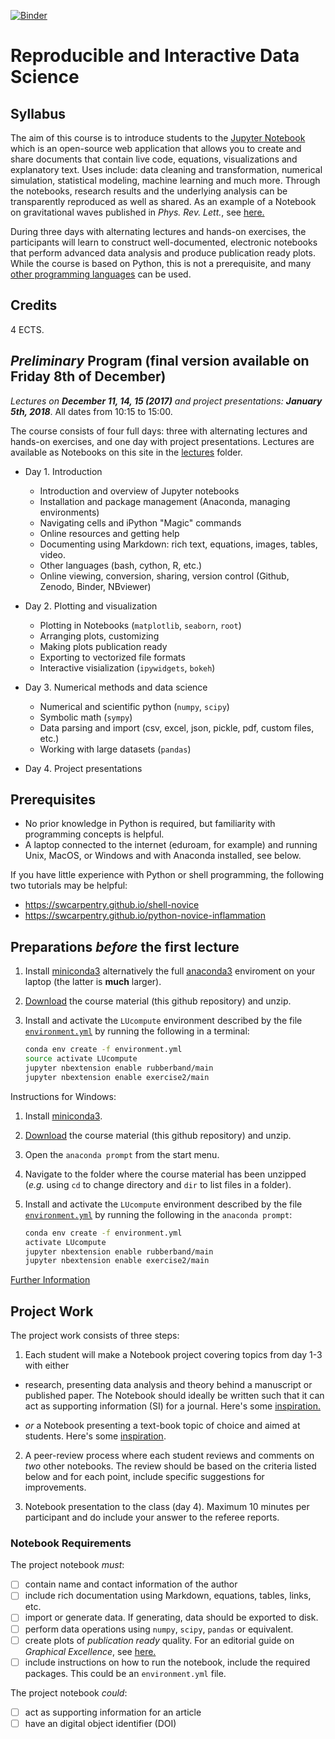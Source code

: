 [![Binder](https://mybinder.org/badge.svg)](https://mybinder.org/v2/gh/mlund/jupyter-course/master)

# Reproducible and Interactive Data Science

## Syllabus

The aim of this course is to introduce students to the [Jupyter Notebook](http://jupyter.org) which
is an open-source web application that allows you to create and share documents that contain live code, equations, visualizations and explanatory text. Uses include: data cleaning and transformation, numerical simulation, statistical modeling, machine learning and much more. Through the notebooks, research results and the underlying analysis can be transparently reproduced as well as shared.
As an example of a Notebook on gravitational waves published in _Phys. Rev. Lett._, see [here.](http://nbviewer.jupyter.org/github/minrk/ligo-binder/blob/master/index.ipynb)

During three days with alternating lectures and hands-on exercises, the participants will learn to construct well-documented, electronic notebooks that perform advanced data analysis and produce publication ready plots.
While the course is based on Python, this is not a prerequisite, and many [other programming languages](https://github.com/jupyter/jupyter/wiki/Jupyter-kernels) can be used.

## Credits

4 ECTS.

## _Preliminary_ Program (final version available on Friday 8th of December)

_Lectures on **December 11, 14, 15 (2017)** and project presentations: **January 5th, 2018**_. All dates from 10:15 to 15:00.

The course consists of four full days: three with alternating lectures and hands-on exercises, and one day with project presentations.
Lectures are available as Notebooks on this site in the [lectures](lectures) folder.

- Day 1. Introduction
  - Introduction and overview of Jupyter notebooks
  - Installation and package management (Anaconda, managing environments)
  - Navigating cells and iPython "Magic" commands
  - Online resources and getting help
  - Documenting using Markdown: rich text, equations, images, tables, video.
  - Other languages (bash, cython, R, etc.)
  - Online viewing, conversion, sharing, version control (Github, Zenodo, Binder, NBviewer)
  
- Day 2. Plotting and visualization
  - Plotting in Notebooks (`matplotlib`, `seaborn`, `root`)
  - Arranging plots, customizing
  - Making plots publication ready
  - Exporting to vectorized file formats
  - Interactive visialization (`ipywidgets`, `bokeh`)
  
- Day 3. Numerical methods and data science
  - Numerical and scientific python (`numpy`, `scipy`)
  - Symbolic math (`sympy`)
  - Data parsing and import (csv, excel, json, pickle, pdf, custom files, etc.)
  - Working with large datasets (`pandas`)

- Day 4. Project presentations

## Prerequisites

- No prior knowledge in Python is required, but familiarity with programming concepts is helpful.
- A laptop connected to the internet (eduroam, for example) and running Unix, MacOS, or Windows and with Anaconda installed, see below.

If you have little experience with Python or shell programming, the following two tutorials may be helpful:

- https://swcarpentry.github.io/shell-novice
- https://swcarpentry.github.io/python-novice-inflammation


## Preparations _before_ the first lecture

1. Install [miniconda3](https://conda.io/miniconda.html) alternatively the full [anaconda3](https://www.anaconda.com/download) enviroment on your laptop (the latter is **much** larger).
2. [Download](https://github.com/mlund/jupyter-course/archive/master.zip) the course material (this github repository) and unzip.
3. Install and activate the `LUcompute` environment described by the file [`environment.yml`](/environment.yml) by running the following in a terminal:

   ```bash
   conda env create -f environment.yml
   source activate LUcompute
   jupyter nbextension enable rubberband/main
   jupyter nbextension enable exercise2/main
   ```
Instructions for Windows: 
1. Install [miniconda3](https://conda.io/miniconda.html).
2. [Download](https://github.com/mlund/jupyter-course/archive/master.zip) the course material (this github repository) and unzip.
3. Open the `anaconda prompt` from the start menu.
4. Navigate to the folder where the course material has been unzipped (_e.g._ using `cd` to change directory and `dir` to list files in a folder).
5. Install and activate the `LUcompute` environment described by the file [`environment.yml`](/environment.yml) by running the following in the `anaconda prompt`:

   ```bash
   conda env create -f environment.yml
   activate LUcompute
   jupyter nbextension enable rubberband/main
   jupyter nbextension enable exercise2/main
   ```
[Further Information](https://conda.io/docs/user-guide/tasks/manage-environments.html#creating-an-environment-from-an-environment-yml-file)

## Project Work

The project work consists of three steps:

1. Each student will make a Notebook project covering topics from day 1-3 with either

  - research, presenting data analysis and theory behind
    a manuscript or published paper. The Notebook should ideally be written
    such that it can act as supporting information (SI) for a journal.
    Here's some [inspiration.](http://nbviewer.jupyter.org/github/jansoe/FUImaging/blob/master/examples/IOSsegmentation/regNMF.ipynb)
   
  - _or_ a Notebook presenting a text-book topic of choice and aimed at students.
    Here's some [inspiration](http://nbviewer.jupyter.org/github/demotu/BMC/blob/master/notebooks/Transformation2D.ipynb).

2. A peer-review process where each student reviews and comments on _two_ other notebooks. The review should be based on the criteria listed below and for each point, include specific suggestions for improvements.
 
3. Notebook presentation to the class (day 4). Maximum 10 minutes per participant and do include your answer to the referee reports.

### Notebook Requirements

The project notebook _must_:

- [ ] contain name and contact information of the author
- [ ] include rich documentation using Markdown, equations, tables, links, etc.
- [ ] import or generate data. If generating, data should be exported to disk.
- [ ] perform data operations using `numpy`, `scipy`, `pandas` or equivalent.
- [ ] create plots of _publication ready_ quality. For an editorial guide on _Graphical Excellence_, see [here.](http://dx.doi.org/10/cg2g)
- [ ] include instructions on how to run the notebook, include the required packages. This could be an `environment.yml` file.

The project notebook _could_:

- [ ] act as supporting information for an article
- [ ] have an digital object identifier (DOI)
